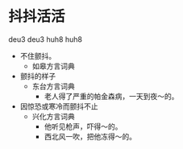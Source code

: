 





# 抖抖活活
deu3 deu3 huh8 huh8
+ 不住颤抖。
  * 如皋方言词典
+ 颤抖的样子
  * 东台方言词典
    - 老人得了严重的帕金森病，一天到夜～的。
+ 因惊恐或寒冷而颤抖不止
  * 兴化方言词典
    - 他听见枪声，吓得～的。
    - 西北风一吹，把他冻得～的。
